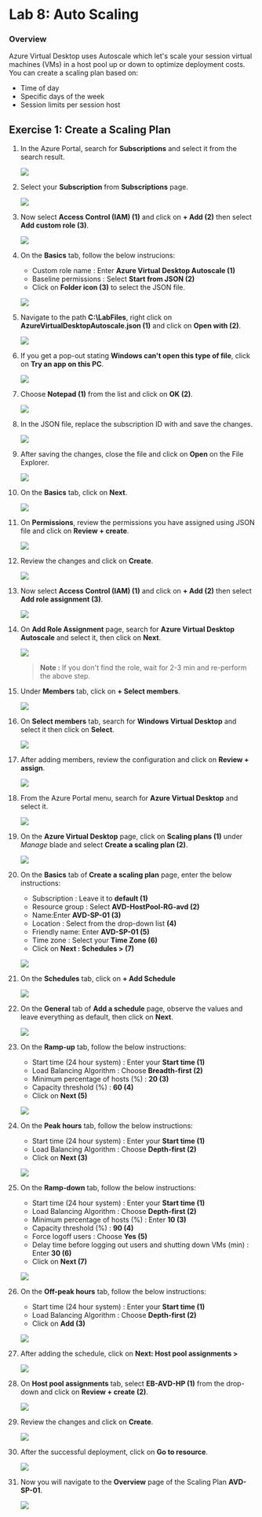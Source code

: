 
# Lab 8: Auto Scaling


### Overview

 Azure Virtual Desktop uses Autoscale which let's scale your session virtual machines (VMs) in a host pool up or down to optimize deployment costs. You can create a scaling plan based on:

   - Time of day
   - Specific days of the week
   - Session limits per session host


## Exercise 1: Create a Scaling Plan

1. In the Azure Portal, search for **Subscriptions** and select it from the search result.

    ![](../Azure-Virtual-Desktop-v3/media/subscriptions.png)
    
2. Select your **Subscription** from **Subscriptions** page.

   ![](../Azure-Virtual-Desktop-v3/media/sybname.png)
   
3. Now select **Access Control (IAM) (1)** and click on **+ Add (2)** then select **Add custom role (3)**.

    ![](../Azure-Virtual-Desktop-v3/media/customrole1.png)
    
4. On the **Basics** tab, follow the below instrucions:

    - Custom role name :  Enter **Azure Virtual Desktop Autoscale (1)**
    - Baseline permissions : Select **Start from JSON (2)**
    - Click on **Folder icon (3)** to select the JSON file.

     ![](../Azure-Virtual-Desktop-v3/media/basicsCR.png)
     
5. Navigate to the path **C:\LabFiles**, right click on **AzureVirtualDesktopAutoscale.json (1)** and click on **Open with (2)**.

    ![](../Azure-Virtual-Desktop-v3/media/openwith.png)
    
 6. If you get a pop-out stating **Windows can't open this type of file**, click on **Try an app on this PC**.

    ![](../Azure-Virtual-Desktop-v3/media/tryanotherapp.png)
    
7. Choose **Notepad (1)** from the list and click on **OK (2)**.

    ![](../Azure-Virtual-Desktop-v3/media/notepad.png)
    
8. In the JSON file, replace the subscription ID with and save the changes.

    ![](../Azure-Virtual-Desktop-v3/media/subid.png)
    
9. After saving the changes, close the file and click on **Open** on the File Explorer.

    ![](../Azure-Virtual-Desktop-v3/media/open.png)
    
10. On the **Basics** tab, click on **Next**.

    ![](../Azure-Virtual-Desktop-v3/media/nextbasics.png)
    
11. On **Permissions**, review the permissions you have assigned using JSON file and click on **Review + create**.

     ![](../Azure-Virtual-Desktop-v3/media/permissionsreview.png)
     
12. Review the changes and click on **Create**.

    ![](../Azure-Virtual-Desktop-v3/media/createCR.png)

3. Now select **Access Control (IAM) (1)** and click on **+ Add (2)** then select **Add role assignment (3)**.

   ![](../Azure-Virtual-Desktop-v3/media/IAM.png)
   
4. On **Add Role Assignment** page, search for **Azure Virtual Desktop Autoscale** and select it, then click on **Next**.

   ![](../Azure-Virtual-Desktop-v3/media/AVDrole.png)
   
   >**Note :** If you don't find the role, wait for 2-3 min and re-perform the above step.
   
5. Under **Members** tab, click on **+ Select members**.

   ![](../Azure-Virtual-Desktop-v3/media/selectmem.png)
   
6. On **Select members** tab, search for **Windows Virtual Desktop** and select it then click on **Select**.

    ![](../Azure-Virtual-Desktop-v3/media/searchmem.png)
    
7. After adding members, review the configuration and click on **Review + assign**.

   ![](../Azure-Virtual-Desktop-v3/media/review%2Bassign.png)

4. From the Azure Portal menu, search for **Azure Virtual Desktop** and select it.

    ![](../Azure-Virtual-Desktop-v3/media/avd2.png)
   
2. On the **Azure Virtual Desktop** page, click on **Scaling plans (1)** under *Manage* blade and select **Create a scaling plan (2)**.

    ![](../Azure-Virtual-Desktop-v3/media/csp.png)
   
3. On the **Basics** tab of **Create a scaling plan** page, enter the below instructions:

    - Subscription : Leave it to **default (1)**
    - Resource group : Select **AVD-HostPool-RG-avd (2)**
    - Name:Enter **AVD-SP-01 (3)**
    - Location : Select **<inject key="Region" />** from the drop-down list **(4)**
    - Friendly name: Enter **AVD-SP-01 (5)**
    - Time zone : Select your **Time Zone (6)**
    - Click on **Next : Schedules > (7)**

    ![](../Azure-Virtual-Desktop-v3/media/schedulee.png)

4. On the **Schedules** tab, click on **+ Add Schedule**

    ![](../Azure-Virtual-Desktop-v3/media/addschedule1.png)
   
5. On the **General** tab of **Add a schedule** page, observe the values and leave everything as default, then click on **Next**.

    ![](../Azure-Virtual-Desktop-v3/media/general1.png)
   
6. On the **Ramp-up** tab, follow the below instructions:

    - Start time (24 hour system) : Enter your **Start time (1)**
    - Load Balancing Algorithm : Choose **Breadth-first (2)**
    - Minimum percentage of hosts (%) : **20 (3)**
    - Capacity threshold (%) : **60 (4)**
    - Click on **Next (5)**
    
    ![](../Azure-Virtual-Desktop-v3/media/rmap.png)
   
7. On the **Peak hours** tab, follow the below instructions:

    - Start time (24 hour system) : Enter your **Start time (1)**
    - Load Balancing Algorithm : Choose **Depth-first (2)**
    - Click on **Next (3)**
    
    ![](../Azure-Virtual-Desktop-v3/media/peakhours1.png)
   
8. On the **Ramp-down** tab, follow the below instructions:

     - Start time (24 hour system) : Enter your **Start time (1)**
     - Load Balancing Algorithm : Choose **Depth-first (2)**
     - Minimum percentage of hosts (%) : Enter **10 (3)**
     - Capacity threshold (%) : **90 (4)**
     - Force logoff users : Choose **Yes (5)**
     - Delay time before logging out users and shutting down VMs (min) : Enter **30 (6)**
     - Click on **Next (7)**

     ![](../Azure-Virtual-Desktop-v3/media/rampdown1.png)
   
9. On the **Off-peak hours** tab, follow the below instructions:

     - Start time (24 hour system) : Enter your **Start time (1)**
     - Load Balancing Algorithm : Choose **Depth-first (2)**
     - Click on **Add (3)**

     ![](../Azure-Virtual-Desktop-v3/media/offpeakhours1.png)
  
10. After adding the schedule, click on **Next: Host pool assignments >**

     ![](../Azure-Virtual-Desktop-v3/media/hpa1.png)
    
11. On **Host pool assignments** tab, select **EB-AVD-HP (1)** from the drop-down and click on **Review + create (2)**.

     ![](../Azure-Virtual-Desktop-v3/media/rc.png)
     
12. Review the changes and click on **Create**.

     ![](../Azure-Virtual-Desktop-v3/media/spcreate.png)
     
13. After the successful deployment, click on **Go to resource**.

     ![](../Azure-Virtual-Desktop-v3/media/GTR.png)
 
 14. Now you will navigate to the **Overview** page of the Scaling Plan **AVD-SP-01**.

     ![](../Azure-Virtual-Desktop-v3/media/overviewsp.png)


